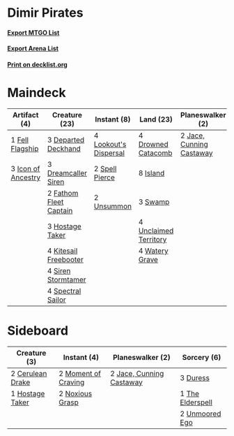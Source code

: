 # Dimir Pirates

#### [Export MTGO List](../collection/Dimir%20Pirates/Dimir%20Pirates.txt)
#### [Export Arena List](../collection/Dimir%20Pirates/Dimir%20Pirates_arena.txt)
#### [Print on decklist.org](http://decklist.org/?deckmain=3%09Departed%20Deckhand%0A3%09Dreamcaller%20Siren%0A4%09Drowned%20Catacomb%0A2%09Fathom%20Fleet%20Captain%0A1%09Fell%20Flagship%0A3%09Hostage%20Taker%0A3%09Icon%20of%20Ancestry%0A8%09Island%0A2%09Jace,%20Cunning%20Castaway%0A4%09Kitesail%20Freebooter%0A4%09Lookout's%20Dispersal%0A4%09Siren%20Stormtamer%0A4%09Spectral%20Sailor%0A2%09Spell%20Pierce%0A3%09Swamp%0A4%09Unclaimed%20Territory%0A2%09Unsummon%0A4%09Watery%20Grave&deckside=2%09Cerulean%20Drake%0A3%09Duress%0A1%09Hostage%20Taker%0A2%09Jace,%20Cunning%20Castaway%0A2%09Moment%20of%20Craving%0A2%09Noxious%20Grasp%0A1%09The%20Elderspell%0A2%09Unmoored%20Ego)
# Maindeck

|                                        Artifact (4)                                         |                                          Creature (23)                                          |                                          Instant (8)                                           |                                           Land (23)                                            |                                         Planeswalker (2)                                          |
|---------------------------------------------------------------------------------------------|-------------------------------------------------------------------------------------------------|------------------------------------------------------------------------------------------------|------------------------------------------------------------------------------------------------|---------------------------------------------------------------------------------------------------|
|1 [Fell Flagship](http://gatherer.wizards.com/Pages/Card/Details.aspx?multiverseid=435396)   |3 [Departed Deckhand](http://gatherer.wizards.com/Pages/Card/Details.aspx?multiverseid=447185)   |4 [Lookout's Dispersal](http://gatherer.wizards.com/Pages/Card/Details.aspx?multiverseid=435214)|4 [Drowned Catacomb](http://gatherer.wizards.com/Pages/Card/Details.aspx?multiverseid=430633)   |2 [Jace, Cunning Castaway](http://gatherer.wizards.com/Pages/Card/Details.aspx?multiverseid=435212)|
|3 [Icon of Ancestry](http://gatherer.wizards.com/Pages/Card/Details.aspx?multiverseid=466983)|3 [Dreamcaller Siren](http://gatherer.wizards.com/Pages/Card/Details.aspx?multiverseid=435206)   |2 [Spell Pierce](http://gatherer.wizards.com/Pages/Card/Details.aspx?multiverseid=425876)       |8 [Island](http://gatherer.wizards.com/Pages/Card/Details.aspx?multiverseid=439857)             |                                                                                                   |
|                                                                                             |2 [Fathom Fleet Captain](http://gatherer.wizards.com/Pages/Card/Details.aspx?multiverseid=435260)|2 [Unsummon](http://gatherer.wizards.com/Pages/Card/Details.aspx?multiverseid=136218)           |3 [Swamp](http://gatherer.wizards.com/Pages/Card/Details.aspx?multiverseid=439858)              |                                                                                                   |
|                                                                                             |3 [Hostage Taker](http://gatherer.wizards.com/Pages/Card/Details.aspx?multiverseid=435379)       |                                                                                                |4 [Unclaimed Territory](http://gatherer.wizards.com/Pages/Card/Details.aspx?multiverseid=435419)|                                                                                                   |
|                                                                                             |4 [Kitesail Freebooter](http://gatherer.wizards.com/Pages/Card/Details.aspx?multiverseid=435264) |                                                                                                |4 [Watery Grave](http://gatherer.wizards.com/Pages/Card/Details.aspx?multiverseid=405114)       |                                                                                                   |
|                                                                                             |4 [Siren Stormtamer](http://gatherer.wizards.com/Pages/Card/Details.aspx?multiverseid=435232)    |                                                                                                |                                                                                                |                                                                                                   |
|                                                                                             |4 [Spectral Sailor](http://gatherer.wizards.com/Pages/Card/Details.aspx?multiverseid=466830)     |                                                                                                |                                                                                                |                                                                                                   |


# Sideboard

|                                       Creature (3)                                        |                                         Instant (4)                                          |                                         Planeswalker (2)                                          |                                        Sorcery (6)                                        |
|-------------------------------------------------------------------------------------------|----------------------------------------------------------------------------------------------|---------------------------------------------------------------------------------------------------|-------------------------------------------------------------------------------------------|
|2 [Cerulean Drake](http://gatherer.wizards.com/Pages/Card/Details.aspx?multiverseid=466807)|2 [Moment of Craving](http://gatherer.wizards.com/Pages/Card/Details.aspx?multiverseid=439736)|2 [Jace, Cunning Castaway](http://gatherer.wizards.com/Pages/Card/Details.aspx?multiverseid=435212)|3 [Duress](http://gatherer.wizards.com/Pages/Card/Details.aspx?multiverseid=14557)         |
|1 [Hostage Taker](http://gatherer.wizards.com/Pages/Card/Details.aspx?multiverseid=435379) |2 [Noxious Grasp](http://gatherer.wizards.com/Pages/Card/Details.aspx?multiverseid=466864)    |                                                                                                   |1 [The Elderspell](http://gatherer.wizards.com/Pages/Card/Details.aspx?multiverseid=461016)|
|                                                                                           |                                                                                              |                                                                                                   |2 [Unmoored Ego](http://gatherer.wizards.com/Pages/Card/Details.aspx?multiverseid=452962)  |

